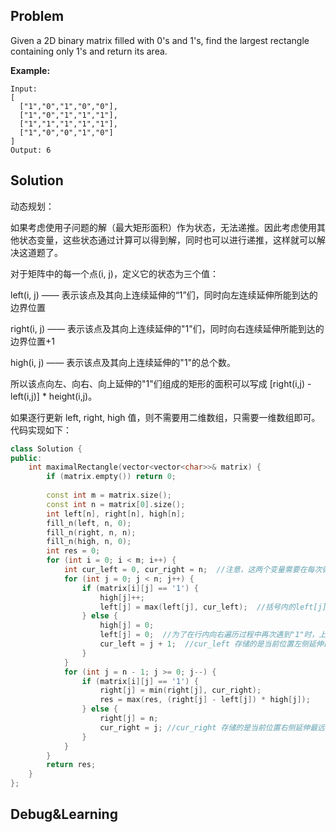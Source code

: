## Problem

Given a 2D binary matrix filled with 0's and 1's, find the largest rectangle containing only 1's and return its area.

**Example:**

```
Input:
[
  ["1","0","1","0","0"],
  ["1","0","1","1","1"],
  ["1","1","1","1","1"],
  ["1","0","0","1","0"]
]
Output: 6
```



## Solution

动态规划：

如果考虑使用子问题的解（最大矩形面积）作为状态，无法递推。因此考虑使用其他状态变量，这些状态通过计算可以得到解，同时也可以进行递推，这样就可以解决这道题了。

对于矩阵中的每一个点(i, j)，定义它的状态为三个值：

left(i, j) —— 表示该点及其向上连续延伸的“1”们，同时向左连续延伸所能到达的边界位置

right(i, j) —— 表示该点及其向上连续延伸的"1"们，同时向右连续延伸所能到达的边界位置+1

high(i, j) —— 表示该点及其向上连续延伸的"1"的总个数。

所以该点向左、向右、向上延伸的"1"们组成的矩形的面积可以写成  [right(i,j) - left(i,j)] * height(i,j)。

如果逐行更新 left, right, high 值，则不需要用二维数组，只需要一维数组即可。代码实现如下：

```cpp
class Solution {
public:
    int maximalRectangle(vector<vector<char>>& matrix) {
        if (matrix.empty()) return 0;
        
        const int m = matrix.size();
        const int n = matrix[0].size();
        int left[n], right[n], high[n];
        fill_n(left, n, 0); 
        fill_n(right, n, n);
        fill_n(high, n, 0);
        int res = 0;
        for (int i = 0; i < m; i++) {
            int cur_left = 0, cur_right = n;  //注意，这两个变量需要在每次循环进入新的一行时赋值
            for (int j = 0; j < n; j++) {
                if (matrix[i][j] == '1') {
                    high[j]++;
                    left[j] = max(left[j], cur_left);  //括号内的left[j]是属于上一行的左边界，相当于left(i-1, j)
                } else {
                    high[j] = 0;
                    left[j] = 0;  //为了在行内向右遍历过程中再次遇到"1"时，上面的max()函数能更新left[j]
                    cur_left = j + 1;  //cur_left 存储的是当前位置左侧延伸最远的"1"的位置
                }
            }
            for (int j = n - 1; j >= 0; j--) {
                if (matrix[i][j] == '1') {
                    right[j] = min(right[j], cur_right);
                    res = max(res, (right[j] - left[j]) * high[j]);
                } else {
                    right[j] = n;
                    cur_right = j; //cur_right 存储的是当前位置右侧延伸最远的"1"的位置加上1，所以这里不需要j-1
                }
            }
        }
        return res;
    }
};
```



## Debug&Learning



